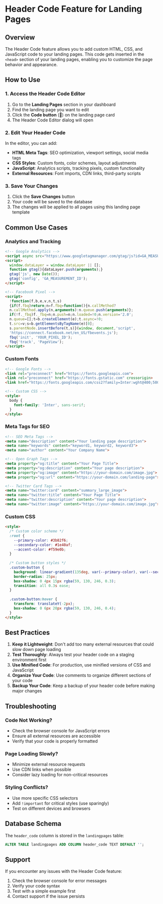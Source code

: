 # Header Code Feature for Landing Pages

## Overview

The Header Code feature allows you to add custom HTML, CSS, and JavaScript code to your landing pages. This code gets inserted in the `<head>` section of your landing pages, enabling you to customize the page behavior and appearance.

## How to Use

### 1. Access the Header Code Editor

1. Go to the **Landing Pages** section in your dashboard
2. Find the landing page you want to edit
3. Click the **Code button** (🔧) on the landing page card
4. The Header Code Editor dialog will open

### 2. Edit Your Header Code

In the editor, you can add:

- **HTML Meta Tags**: SEO optimization, viewport settings, social media tags
- **CSS Styles**: Custom fonts, color schemes, layout adjustments
- **JavaScript**: Analytics scripts, tracking pixels, custom functionality
- **External Resources**: Font imports, CDN links, third-party scripts

### 3. Save Your Changes

1. Click the **Save Changes** button
2. Your code will be saved to the database
3. The changes will be applied to all pages using this landing page template

## Common Use Cases

### Analytics and Tracking
```html
<!-- Google Analytics -->
<script async src="https://www.googletagmanager.com/gtag/js?id=GA_MEASUREMENT_ID"></script>
<script>
  window.dataLayer = window.dataLayer || [];
  function gtag(){dataLayer.push(arguments);}
  gtag('js', new Date());
  gtag('config', 'GA_MEASUREMENT_ID');
</script>

<!-- Facebook Pixel -->
<script>
  !function(f,b,e,v,n,t,s)
  {if(f.fbq)return;n=f.fbq=function(){n.callMethod?
  n.callMethod.apply(n,arguments):n.queue.push(arguments)};
  if(!f._fbq)f._fbq=n;n.push=n;n.loaded=!0;n.version='2.0';
  n.queue=[];t=b.createElement(e);t.async=!0;
  t.src=v;s=b.getElementsByTagName(e)[0];
  s.parentNode.insertBefore(t,s)}(window, document,'script',
  'https://connect.facebook.net/en_US/fbevents.js');
  fbq('init', 'YOUR_PIXEL_ID');
  fbq('track', 'PageView');
</script>
```

### Custom Fonts
```html
<!-- Google Fonts -->
<link rel="preconnect" href="https://fonts.googleapis.com">
<link rel="preconnect" href="https://fonts.gstatic.com" crossorigin>
<link href="https://fonts.googleapis.com/css2?family=Inter:wght@400;500;600;700&display=swap" rel="stylesheet">

<!-- Custom CSS -->
<style>
  body {
    font-family: 'Inter', sans-serif;
  }
</style>
```

### Meta Tags for SEO
```html
<!-- SEO Meta Tags -->
<meta name="description" content="Your landing page description">
<meta name="keywords" content="keyword1, keyword2, keyword3">
<meta name="author" content="Your Company Name">

<!-- Open Graph Tags -->
<meta property="og:title" content="Your Page Title">
<meta property="og:description" content="Your page description">
<meta property="og:image" content="https://your-domain.com/image.jpg">
<meta property="og:url" content="https://your-domain.com/landing-page">

<!-- Twitter Card Tags -->
<meta name="twitter:card" content="summary_large_image">
<meta name="twitter:title" content="Your Page Title">
<meta name="twitter:description" content="Your page description">
<meta name="twitter:image" content="https://your-domain.com/image.jpg">
```

### Custom CSS
```html
<style>
  /* Custom color scheme */
  :root {
    --primary-color: #3b82f6;
    --secondary-color: #1e40af;
    --accent-color: #f59e0b;
  }
  
  /* Custom button styles */
  .custom-button {
    background: linear-gradient(135deg, var(--primary-color), var(--secondary-color));
    border-radius: 25px;
    box-shadow: 0 4px 15px rgba(59, 130, 246, 0.3);
    transition: all 0.3s ease;
  }
  
  .custom-button:hover {
    transform: translateY(-2px);
    box-shadow: 0 6px 20px rgba(59, 130, 246, 0.4);
  }
</style>
```

## Best Practices

1. **Keep it Lightweight**: Don't add too many external resources that could slow down page loading
2. **Test Thoroughly**: Always test your header code on a staging environment first
3. **Use Minified Code**: For production, use minified versions of CSS and JavaScript
4. **Organize Your Code**: Use comments to organize different sections of your code
5. **Backup Your Code**: Keep a backup of your header code before making major changes

## Troubleshooting

### Code Not Working?
- Check the browser console for JavaScript errors
- Ensure all external resources are accessible
- Verify that your code is properly formatted

### Page Loading Slowly?
- Minimize external resource requests
- Use CDN links when possible
- Consider lazy loading for non-critical resources

### Styling Conflicts?
- Use more specific CSS selectors
- Add `!important` for critical styles (use sparingly)
- Test on different devices and browsers

## Database Schema

The `header_code` column is stored in the `landingpages` table:

```sql
ALTER TABLE landingpages ADD COLUMN header_code TEXT DEFAULT '';
```

## Support

If you encounter any issues with the Header Code feature:
1. Check the browser console for error messages
2. Verify your code syntax
3. Test with a simple example first
4. Contact support if the issue persists 